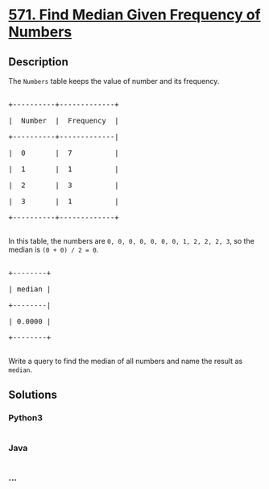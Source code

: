# [571. Find Median Given Frequency of Numbers](https://leetcode.com/problems/find-median-given-frequency-of-numbers)



## Description

<p>The <code>Numbers</code> table keeps the value of number and its frequency.</p>



<pre>

+----------+-------------+

|  Number  |  Frequency  |

+----------+-------------|

|  0       |  7          |

|  1       |  1          |

|  2       |  3          |

|  3       |  1          |

+----------+-------------+

</pre>



<p>In this table, the numbers are <code>0, 0, 0, 0, 0, 0, 0, 1, 2, 2, 2, 3</code>, so the median is <code>(0 + 0) / 2 = 0</code>.</p>



<pre>

+--------+

| median |

+--------|

| 0.0000 |

+--------+

</pre>



<p>Write a query to find the median of all numbers and name the result as <code>median</code>.</p>



## Solutions

<!-- tabs:start -->

### **Python3**

```python

```

### **Java**

```java

```

### **...**

```

```

<!-- tabs:end -->

